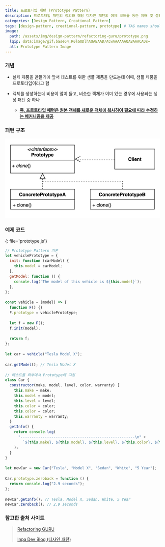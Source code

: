 ```yaml
---
title: 프로토타입 패턴 (Prototype Pattern)
description: 프로토타입 패턴의 정의와 해당 디자인 패턴의 예제 코드를 통한 이해 및 설명 정리
categories: [Design Pattern, Creational Pattern]
tags: [design-pattern, creational-pattern, prototype] # TAG names should always be lowercase
image:
  path: /assets/img/design-pattern/refactoring-guru/prototype.png
  lqip: data:image/gif;base64,R0lGODlhAQABAAD/ACwAAAAAAQABAAACADs=
  alt: Prototype Pattern Image
---
```


### 개념

- 실제 제품을 만들기에 앞서 테스트를 위한 샘플 제품을 만드는데 이때, 샘플 제품을 프로토타입이라고 함

- 객체를 생성하는데 비용이 많이 들고, 비슷한 객체가 이미 있는 경우에 사용되는 생성 패턴 중 하나
  - <ins>**즉, 프로토타입 패턴은 원본 객체를 새로운 객체에 복사하여 필요에 따라 수정하는 메커니즘을 제공**</ins>

### 패턴 구조

![prototype](/assets/img/design-pattern/structure/prototype.png)

### 예제 코드

{: file='prototype.js'}

```js
// Prototype Pattern 기본
let vehiclePrototype = {
  init: function (carModel) {
    this.model = carModel;
  },
  getModel: function () {
    console.log(`The model of this vehicle is ${this.model}`);
  },
};

const vehicle = (model) => {
  function F() {}
  F.prototype = vehiclePrototype;

  let f = new F();
  f.init(model);

  return f;
};

let car = vehicle("Tesla Model X");

car.getModel(); // Tesla Model X

// 메소드를 외부에서 Prototype에 지정
class Car {
  constructor(make, model, level, color, warranty) {
    this.make = make;
    this.model = model;
    this.level = level;
    this.color = color;
    this.color = color;
    this.warranty = warranty;
  }
  getInfo() {
    return console.log(
      "----------------------------------------------------\n" +
        `${this.make}, ${this.model}, ${this.level}, ${this.color}, ${this.warranty}`
    );
  }
}

let newCar = new Car("Tesla", "Model X", "Sedan", "White", "5 Year");

Car.prototype.zeroback = function () {
  return console.log("2.9 seconds");
};

newCar.getInfo(); // Tesla, Model X, Sedan, White, 5 Year
newCar.zeroback(); // 2.9 seconds
```

### 참고한 출처 사이트

> [Refactoring GURU](https://refactoring.guru/ko/design-patterns)
>
> [Inpa Dev Blog (디자인 패턴)](https://inpa.tistory.com/category/%EB%94%94%EC%9E%90%EC%9D%B8%20%ED%8C%A8%ED%84%B4)
